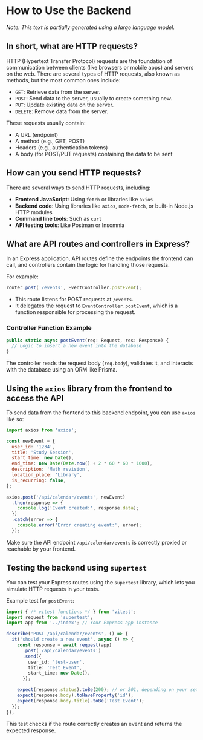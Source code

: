 # How to Use the Backend
*Note: This text is partially generated using a large language model.*

## In short, what are HTTP requests?
HTTP (Hypertext Transfer Protocol) requests are the foundation of communication between clients (like browsers or mobile apps) and servers on the web. There are several types of HTTP requests, also known as methods, but the most common ones include:

- `GET`: Retrieve data from the server.
- `POST`: Send data to the server, usually to create something new.
- `PUT`: Update existing data on the server.
- `DELETE`: Remove data from the server.

These requests usually contain:
- A URL (endpoint)
- A method (e.g., GET, POST)
- Headers (e.g., authentication tokens)
- A body (for POST/PUT requests) containing the data to be sent

## How can you send HTTP requests?
There are several ways to send HTTP requests, including:

- **Frontend JavaScript**: Using `fetch` or libraries like `axios`
- **Backend code**: Using libraries like `axios`, `node-fetch`, or built-in Node.js HTTP modules
- **Command line tools**: Such as `curl`
- **API testing tools**: Like Postman or Insomnia

## What are API routes and controllers in Express?
In an Express application, API routes define the endpoints the frontend can call, and controllers contain the logic for handling those requests.

For example:
```typescript
router.post('/events', EventController.postEvent);
```
- This route listens for POST requests at `/events`.
- It delegates the request to `EventController.postEvent`, which is a function responsible for processing the request.

### Controller Function Example
```typescript
public static async postEvent(req: Request, res: Response) {
  // Logic to insert a new event into the database
}
```

The controller reads the request body (`req.body`), validates it, and interacts with the database using an ORM like Prisma.

## Using the `axios` library from the frontend to access the API
To send data from the frontend to this backend endpoint, you can use `axios` like so:

```javascript
import axios from 'axios';

const newEvent = {
  user_id: '1234',
  title: 'Study Session',
  start_time: new Date(),
  end_time: new Date(Date.now() + 2 * 60 * 60 * 1000),
  description: 'Math revision',
  location_place: 'Library',
  is_recurring: false,
};

axios.post('/api/calendar/events', newEvent)
  .then(response => {
    console.log('Event created:', response.data);
  })
  .catch(error => {
    console.error('Error creating event:', error);
  });
```

Make sure the API endpoint `/api/calendar/events` is correctly proxied or reachable by your frontend.

## Testing the backend using `supertest`
You can test your Express routes using the `supertest` library, which lets you simulate HTTP requests in your tests.

Example test for `postEvent`:
```typescript
import { /* vitest functions */ } from 'vitest';
import request from 'supertest';
import app from '../index'; // Your Express app instance

describe('POST /api/calendar/events', () => {
  it('should create a new event', async () => {
    const response = await request(app)
      .post('/api/calendar/events')
      .send({
        user_id: 'test-user',
        title: 'Test Event',
        start_time: new Date(),
      });

    expect(response.status).toBe(200); // or 201, depending on your setup
    expect(response.body).toHaveProperty('id');
    expect(response.body.title).toBe('Test Event');
  });
});
```

This test checks if the route correctly creates an event and returns the expected response.